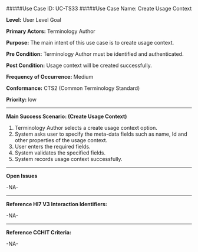 #####Use Case ID: UC-TS33
#####Use Case Name: Create Usage Context

**Level:**                     User Level Goal

**Primary Actors:**            Terminology Author  

**Purpose:**                   The main intent of this use case is to create usage context.

**Pre Condition:**             Terminology Author must be identified and authenticated. 

**Post Condition:**            Usage context will be created successfully.

**Frequency of Occurrence:**   Medium

**Conformance:**             	 CTS2 (Common Terminology Standard)

**Priority:**                  low
__________________________________________________________
**Main Success Scenario: (Create Usage Context)**

1.	Terminology Author selects a create usage context option.
2.	System asks user to specify the meta-data fields such as name, Id and other properties of the usage context.
3.	User enters the required fields.
4.	System validates the specified fields.
5.	System records usage context successfully.

_______________________________________________________________
**Open Issues**

-NA-
_______________________________________________________________
**Reference Hl7 V3 Interaction Identifiers:**

-NA-
_______________________________________________________________
**Reference CCHIT Criteria:**

-NA-
